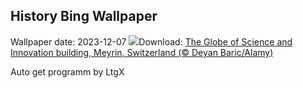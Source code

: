 ## History Bing Wallpaper
Wallpaper date: 2023-12-07
![](https://www.bing.com/th?id=OHR.CERNCenter_EN-CA4364715980_UHD.jpg&w=1000)Download: [The Globe of Science and Innovation building, Meyrin, Switzerland (© Deyan Baric/Alamy)](https://www.bing.com/th?id=OHR.CERNCenter_EN-CA4364715980_UHD.jpg)

Auto get programm by LtgX
